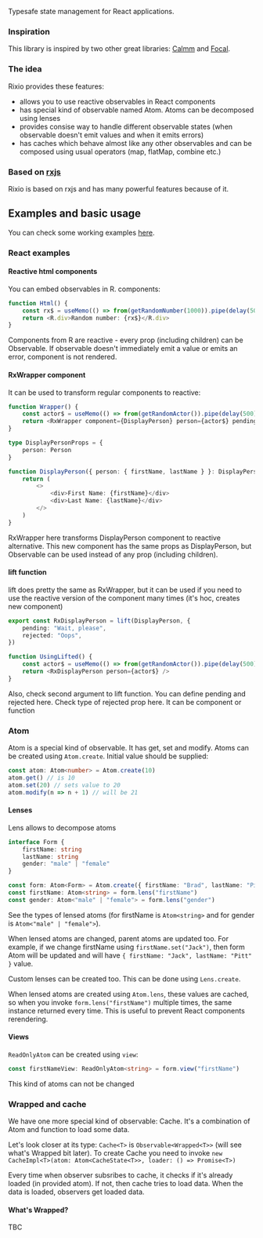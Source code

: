 Typesafe state management for React applications.

### Inspiration

This library is inspired by two other great libraries: [Calmm](https://github.com/calmm-js/) and [Focal](https://github.com/grammarly/focal/).

### The idea

Rixio provides these features:
- allows you to use reactive observables in React components
- has special kind of observable named Atom. Atoms can be decomposed using lenses
- provides consise way to handle different observable states (when observable doesn't emit values and when it emits errors)
- has caches which behave almost like any other observables and can be composed using usual operators (map, flatMap, combine etc.)

### Based on [rxjs](https://github.com/ReactiveX/rxjs) 

Rixio is based on rxjs and has many powerful features because of it.

## Examples and basic usage

You can check some working examples [here](https://codesandbox.io/s/github/roborox/rixio-examples).

### React examples

#### Reactive html components 

You can embed observables in R. components: 
```typescript
function Html() {
    const rx$ = useMemo(() => from(getRandomNumber(1000)).pipe(delay(500)), [])
    return <R.div>Random number: {rx$}</R.div>
}

```

Components from R are reactive - every prop (including children) can be Observable. If observable doesn't immediately emit a value or emits an error, component is not rendered.

#### RxWrapper component

It can be used to transform regular components to reactive:

```typescript
function Wrapper() {
    const actor$ = useMemo(() => from(getRandomActor()).pipe(delay(500)), [])
    return <RxWrapper component={DisplayPerson} person={actor$} pending="Loading..." />
}

type DisplayPersonProps = {
    person: Person
}

function DisplayPerson({ person: { firstName, lastName } }: DisplayPersonProps) {
    return (
        <>
            <div>First Name: {firstName}</div>
            <div>Last Name: {lastName}</div>
        </>
    )
}

```

RxWrapper here transforms DisplayPerson component to reactive alternative. This new component has the same props as DisplayPerson, but Observable can be used instead of any prop (including children).

#### lift function

lift does pretty the same as RxWrapper, but it can be used if you need to use the reactive version of the component many times (it's hoc, creates new component)

```typescript
export const RxDisplayPerson = lift(DisplayPerson, {
    pending: "Wait, please",
    rejected: "Oops",
})

function UsingLifted() {
    const actor$ = useMemo(() => from(getRandomActor()).pipe(delay(500)), [])
    return <RxDisplayPerson person={actor$} />
}
```

Also, check second argument to lift function. You can define pending and rejected here. Check type of rejected prop here. It can be component or function 

### Atom

Atom is a special kind of observable. It has get, set and modify. Atoms can be created using `Atom.create`. Initial value should be supplied:

```typescript
const atom: Atom<number> = Atom.create(10)
atom.get() // is 10
atom.set(20) // sets value to 20
atom.modify(n => n + 1) // will be 21
```

#### Lenses

Lens allows to decompose atoms

```typescript
interface Form {
    firstName: string
    lastName: string
    gender: "male" | "female"
}

const form: Atom<Form> = Atom.create({ firstName: "Brad", lastName: "Pitt" })
const firstName: Atom<string> = form.lens("firstName")
const gender: Atom<"male" | "female"> = form.lens("gender")
```

See the types of lensed atoms (for firstName is `Atom<string>` and for gender is `Atom<"male" | "female">`).

When lensed atoms are changed, parent atoms are updated too. For example, if we change firstName using `firstName.set("Jack")`, then form Atom will be updated and will have `{ firstName: "Jack", lastName: "Pitt" }` value.

Custom lenses can be created too. This can be done using `Lens.create`.

When lensed atoms are created using `Atom.lens`, these values are cached, so when you invoke `form.lens("firstName")` multiple times, the same instance returned every time. This is useful to prevent React components rerendering.

#### Views

`ReadOnlyAtom` can be created using `view`:

```typescript
const firstNameView: ReadOnlyAtom<string> = form.view("firstName")
```

This kind of atoms can not be changed 

### Wrapped and cache

We have one more special kind of observable: Cache. It's a combination of Atom and function to load some data.

Let's look closer at its type: `Cache<T>` is `Observable<Wrapped<T>>` (will see what's Wrapped bit later). To create Cache you need to invoke `new CacheImpl<T>(atom: Atom<CacheState<T>>, loader: () => Promise<T>)`

Every time when observer subsribes to cache, it checks if it's already loaded (in provided atom). If not, then cache tries to load data. When the data is loaded, observers get loaded data.

#### What's Wrapped?

TBC 
